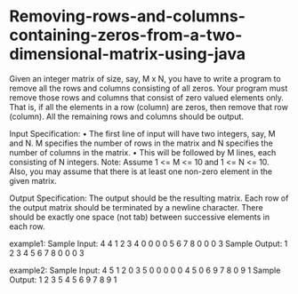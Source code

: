 # Removing-rows-and-columns-containing-zeros-from-a-two-dimensional-matrix-using-java
Given an integer matrix of size, say, M x N, you have to write a program to remove all the rows and columns consisting of all zeros. Your program must remove those rows and columns that consist of zero valued elements only. That is, if all the elements in a row (column) are zeros, then remove that row (column). All the remaining rows and columns should be output. 

Input Specification: • The first line of input will have two integers, say, M and N. M specifies the number of rows in the matrix and N specifies the number of columns in the matrix. • This will be followed by M lines, each consisting of N integers. Note: Assume 1 &lt;= M &lt;= 10 and 1 &lt;= N &lt;= 10. Also, you may assume that there is at least one non-zero element in the given matrix. 

Output Specification: The output should be the resulting matrix. Each row of the output matrix should be terminated by a newline character. There should be exactly one space (not tab) between successive elements in each row.

example1:
Sample Input:
4 4
1 2 3 4
0 0 0 0
5 6 7 8
0 0 0 3
Sample Output:
1 2 3 4
5 6 7 8
0 0 0 3


example2:
Sample Input:
4 5
1 2 0 3 5
0 0 0 0 0
4 5 0 6 9
7 8 0 9 1
Sample Output:
1 2 3 5
4 5 6 9
7 8 9 1
